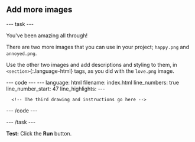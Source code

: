 <h2 class="c-project-heading--task">Add more images</h2>

--- task ---

You've been amazing all through!

There are two more images that you can use in your project; `happy.png` and `annoyed.png`.

Use the other two images and add descriptions and styling to them, in `<section>`{:.language-html} tags, as you did with the `love.png` image.

<div class="c-project-code">
--- code ---
---
language: html
filename: index.html
line_numbers: true
line_number_start: 47
line_highlights:
---   
      <!-- The second drawing and instructions go here -->

        
        
      <!-- The third drawing and instructions go here -->

--- /code ---
</div>
--- /task ---

**Test:** Click the **Run** button. 